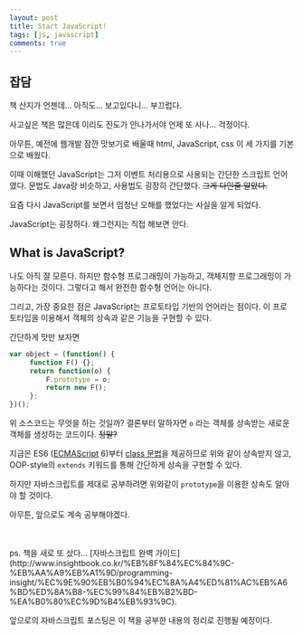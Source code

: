 ```yaml
---
layout: post
title: Start JavaScript!
tags: [js, javascript]
comments: true
---
```


## 잡담

책 산지가 언젠데... 아직도... 보고있다니... 부끄럽다.

사고싶은 책은 많은데 이리도 진도가 안나가서야 언제 또 사나... 걱정이다.

아무튼, 예전에 웹개발 잠깐 맛보기로 배울때 html, JavaScript, css 이 세 가지를 기본으로 배웠다.

이때 이해했던 JavaScript는 그저 이벤트 처리용으로 사용되는 간단한 스크립트 언어였다. 문법도 Java랑 비슷하고, 사용법도 굉장히 간단했다. ~~그게 다인줄 알았다.~~

요즘 다시 JavaScript를 보면서 엄청난 오해를 했었다는 사실을 알게 되었다.

JavaScript는 굉장하다. 왜그런지는 직접 해보면 안다.




## What is JavaScript?

나도 아직 잘 모른다. 하지만 함수형 프로그래밍이 가능하고, 객체지향 프로그래밍이 가능하다는 것이다. 그렇다고 해서 완전한 함수형 언어는 아니다.

그리고, 가장 중요한 점은 JavaScript는 프로토타입 기반의 언어라는 점이다. 이 프로토타입을 이용해서 객체의 상속과 같은 기능을 구현할 수 있다.

간단하게 맛만 보자면

```javascript
var object = (function() {
     function F() {};
     return function(o) {
         F.prototype = o;
         return new F();
     };
})();
```

위 소스코드는 무엇을 하는 것일까? 결론부터 말하자면 `o` 라는 객체를 상속받는 새로운 객체를 생성하는 코드이다. ~~정말?~~

지금은 ES6 ([ECMAScript](https://www.ecma-international.org/publications/standards/Ecma-262.htm) 6)부터 [class 문법](http://es6-features.org/#ClassInheritance)을 제공하므로 위와 같이 상속받지 않고, OOP-style의 `extends` 키워드를 통해 간단하게 상속을 구현할 수 있다.

하지만 자바스크립트를 제대로 공부하려면 위와같이 `prototype`을 이용한 상속도 알아야 할 것이다.

아무튼, 앞으로도 계속 공부해야겠다.

<br/>
<br/>
ps. 책을 새로 또 샀다... [자바스크립트 완벽 가이드](http://www.insightbook.co.kr/%EB%8F%84%EC%84%9C-%EB%AA%A9%EB%A1%9D/programming-insight/%EC%9E%90%EB%B0%94%EC%8A%A4%ED%81%AC%EB%A6%BD%ED%8A%B8-%EC%99%84%EB%B2%BD-%EA%B0%80%EC%9D%B4%EB%93%9C).

앞으로의 자바스크립트 포스팅은 이 책을 공부한 내용의 정리로 진행될 예정이다.